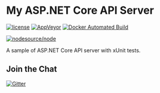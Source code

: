 # My ASP.NET Core API Server

[![license](https://img.shields.io/github/license/ebaskoro/my-aspnetcore-api.svg?style=plastic)]()
[![AppVeyor](https://img.shields.io/appveyor/ci/ebaskoro/my-aspnetcore-api.svg?style=plastic)](https://ci.appveyor.com/project/ebaskoro/my-aspnetcore-api)
[![Docker Automated Build](https://img.shields.io/docker/automated/ebaskoro/my-aspnetcore-api.svg?style=plastic)]()

[![nodesource/node](http://dockeri.co/image/ebaskoro/my-aspnetcore-api)](https://hub.docker.com/r/ebaskoro/my-aspnetcore-api/)

A sample of ASP.NET Core API server with xUnit tests.

## Join the Chat

[![Gitter](https://img.shields.io/gitter/room/ebaskoro/my-aspnetcore-api.svg?style=plastic)](https://gitter.im/ebaskoro/my-aspnetcore-api)
